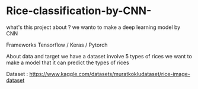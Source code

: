 # Rice-classification-by-CNN-
what's this project about ?
we wanto to make a deep learning model by CNN

Frameworks
Tensorflow / Keras / Pytorch

About data and target
we have a dataset involve 5 types of rices we want to make a model that it can predict the types of rices

Dataset :
https://www.kaggle.com/datasets/muratkokludataset/rice-image-dataset

